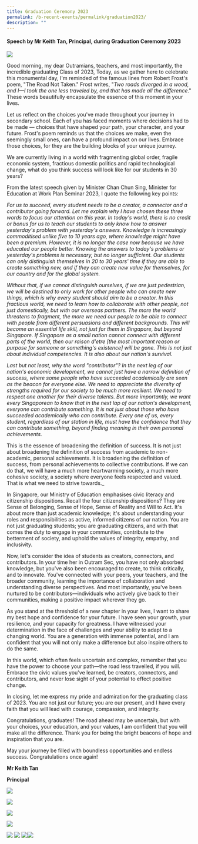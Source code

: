 ```yaml
---
title: Graduation Ceremony 2023
permalink: /b-recent-events/permalink/graduation2023/
description: ""
---
```

#### **Speech by Mr Keith Tan, Principal, during Graduation Ceremony 2023**

![](/images/Media/Photo%20Gallery/Graduation%20day%202023/wzg_0053.jpg)

Good morning, my dear Outramians, teachers, and most importantly, the incredible graduating Class of 2023, Today, as we gather here to celebrate this monumental day, I'm reminded of the famous lines from Robert Frost's poem, "The Road Not Taken." Frost writes, "_Two roads diverged in a wood, and I—I took the one less traveled by, and that has made all the difference_." These words beautifully encapsulate the essence of this moment in your lives.

Let us reflect on the choices you've made throughout your journey in secondary school. Each of you has faced moments where decisions had to be made — choices that have shaped your path, your character, and your future. Frost's poem reminds us that the choices we make, even the seemingly small ones, can have a profound impact on our lives. Embrace those choices, for they are the building blocks of your unique journey.

We are currently living in a world with fragmenting global order, fragile economic system, fractious domestic politics and rapid technological change, what do you think success will look like for our students in 30 years?

From the latest speech given by Minister Chan Chun Sing, Minister for Education at Work Plan Seminar 2023, I quote the following key points: 

_For us to succeed, every student needs to be a creator, a connector and a contributor going forward. Let me explain why I have chosen these three words to focus our attention on this year. In today's world, there is no credit or bonus for us to teach our students to only know how to answer yesterday's problem with yesterday's answers. Knowledge is increasingly commoditised unlike five to 10 years ago, where knowledge might have been a premium. However, it is no longer the case now because we have educated our people better. Knowing the answers to today's problems or yesterday's problems is necessary, but no longer sufficient. Our students can only distinguish themselves in 20 to 30 years' time if they are able to create something new, and if they can create new value for themselves, for our country and for the global system._

_Without that, if we cannot distinguish ourselves, if we are just pedestrian, we will be destined to only work for other people who can create new things, which is why every student should aim to be a creator. In this fractious world, we need to learn how to collaborate with other people, not just domestically, but with our overseas partners. The more the world threatens to fragment, the more we need our people to be able to connect with people from different persuasions and different backgrounds. This will become an essential life skill, not just for them in Singapore, but beyond Singapore. If Singapore as a small nation cannot connect with different parts of the world, then our raison d'etre \[the most important reason or purpose for someone or something's existence\] will be gone. This is not just about individual competencies. It is also about our nation's survival._

_Last but not least, why the word "contributor"? In the next leg of our nation's economic development, we cannot just have a narrow definition of success, where some people who have succeeded academically are seen as the beacon for everyone else. We need to appreciate the diversity of strengths required for our society to be much more resilient. We need to respect one another for their diverse talents. But more importantly, we want every Singaporean to know that in the next lap of our nation's development, everyone can contribute something. It is not just about those who have succeeded academically who can contribute. Every one of us, every student, regardless of our station in life, must have the confidence that they can contribute something, beyond finding meaning in their own personal achievements._

This is the essence of broadening the definition of success. It is not just about broadening the definition of success from academic to non-academic, personal achievements. It is broadening the definition of success, from personal achievements to collective contributions. If we can do that, we will have a much more heartwarming society, a much more cohesive society, a society where everyone feels respected and valued. That is what we need to strive towards._

In Singapore, our Ministry of Education emphasises civic literacy and citizenship dispositions. Recall the four citizenship dispositions? They are Sense of Belonging, Sense of Hope, Sense of Reality and Will to Act. It's about more than just academic knowledge; it's about understanding your roles and responsibilities as active, informed citizens of our nation. You are not just graduating students; you are graduating citizens, and with that comes the duty to engage in your communities, contribute to the betterment of society, and uphold the values of integrity, empathy, and inclusivity.

Now, let's consider the idea of students as creators, connectors, and contributors. In your time her in Outram Sec, you have not only absorbed knowledge, but you've also been encouraged to create, to think critically, and to innovate. You've connected with your peers, your teachers, and the broader community, learning the importance of collaboration and understanding diverse perspectives. And most importantly, you've been nurtured to be contributors—individuals who actively give back to their communities, making a positive impact wherever they go.

As you stand at the threshold of a new chapter in your lives, I want to share my best hope and confidence for your future. I have seen your growth, your resilience, and your capacity for greatness. I have witnessed your determination in the face of challenges and your ability to adapt to a changing world. You are a generation with immense potential, and I am confident that you will not only make a difference but also inspire others to do the same.

In this world, which often feels uncertain and complex, remember that you have the power to choose your path—the road less travelled, if you will. Embrace the civic values you've learned, be creators, connectors, and contributors, and never lose sight of your potential to effect positive change.

In closing, let me express my pride and admiration for the graduating class of 2023. You are not just our future; you are our present, and I have every faith that you will lead with courage, compassion, and integrity.

Congratulations, graduates! The road ahead may be uncertain, but with your choices, your education, and your values, I am confident that you will make all the difference. Thank you for being the bright beacons of hope and inspiration that you are.

May your journey be filled with boundless opportunities and endless success. Congratulations once again!

**Mr Keith Tan**

**Principal**



![](/images/Media/Photo%20Gallery/Graduation%20day%202023/slide1.JPG)

![](/images/Media/Photo%20Gallery/Graduation%20day%202023/slide2.JPG)

![](/images/Media/Photo%20Gallery/Graduation%20day%202023/slide3.JPG)

![](/images/Media/Photo%20Gallery/Graduation%20day%202023/slide4.JPG)


![](/images/Media/Photo%20Gallery/Graduation%20day%202023/wzg_0058.jpg)
![](/images/Media/Photo%20Gallery/Graduation%20day%202023/wzg_0061.jpg)
![](/images/Media/Photo%20Gallery/Graduation%20day%202023/wzg_0066.jpg)![](/images/Media/Photo%20Gallery/Graduation%20day%202023/wzg_0071.jpg)
